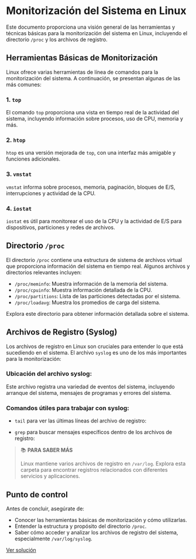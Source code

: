 # Monitorización del Sistema en Linux

Este documento proporciona una visión general de las herramientas y técnicas básicas para la monitorización del sistema en Linux, incluyendo el directorio `/proc` y los archivos de registro.

## Herramientas Básicas de Monitorización

Linux ofrece varias herramientas de línea de comandos para la monitorización del sistema. A continuación, se presentan algunas de las más comunes:

### 1. `top`

El comando `top` proporciona una vista en tiempo real de la actividad del sistema, incluyendo información sobre procesos, uso de CPU, memoria y más.

### 2. `htop`

`htop` es una versión mejorada de `top`, con una interfaz más amigable y funciones adicionales.

### 3. `vmstat`

`vmstat` informa sobre procesos, memoria, paginación, bloques de E/S, interrupciones y actividad de la CPU.

### 4. `iostat`

`iostat` es útil para monitorear el uso de la CPU y la actividad de E/S para dispositivos, particiones y redes de archivos.

## Directorio `/proc`

El directorio `/proc` contiene una estructura de sistema de archivos virtual que proporciona información del sistema en tiempo real. Algunos archivos y directorios relevantes incluyen:

- `/proc/meminfo`: Muestra información de la memoria del sistema.
- `/proc/cpuinfo`: Muestra información detallada de la CPU.
- `/proc/partitions`: Lista de las particiones detectadas por el sistema.
- `/proc/loadavg`: Muestra los promedios de carga del sistema.

Explora este directorio para obtener información detallada sobre el sistema.

## Archivos de Registro (Syslog)

Los archivos de registro en Linux son cruciales para entender lo que está sucediendo en el sistema. El archivo `syslog` es uno de los más importantes para la monitorización:

### Ubicación del archivo syslog:

Este archivo registra una variedad de eventos del sistema, incluyendo arranque del sistema, mensajes de programas y errores del sistema.

### Comandos útiles para trabajar con syslog:

- `tail` para ver las últimas líneas del archivo de registro:

- `grep` para buscar mensajes específicos dentro de los archivos de registro:

> :books: **PARA SABER MÁS**
>
> Linux mantiene varios archivos de registro en `/var/log`. Explora esta carpeta para encontrar registros relacionados con diferentes servicios y aplicaciones.

## Punto de control

Antes de concluir, asegúrate de:

- Conocer las herramientas básicas de monitorización y cómo utilizarlas.
- Entender la estructura y propósito del directorio `/proc`.
- Saber cómo acceder y analizar los archivos de registro del sistema, especialmente `/var/log/syslog`.

[Ver solución](Soluciones/ejer08.md)

